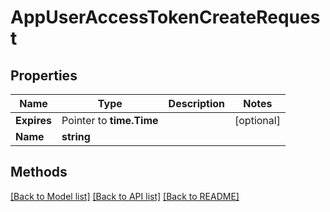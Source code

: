 # AppUserAccessTokenCreateRequest

## Properties

Name | Type | Description | Notes
------------ | ------------- | ------------- | -------------
**Expires** | Pointer to **time.Time** |  | [optional] 
**Name** | **string** |  | 

## Methods


[[Back to Model list]](../README.md#documentation-for-models) [[Back to API list]](../README.md#documentation-for-api-endpoints) [[Back to README]](../README.md)


